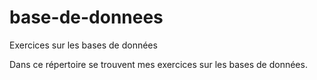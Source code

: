 # base-de-donnees
Exercices sur les bases de  données

Dans ce répertoire se trouvent mes exercices sur les bases de données.
